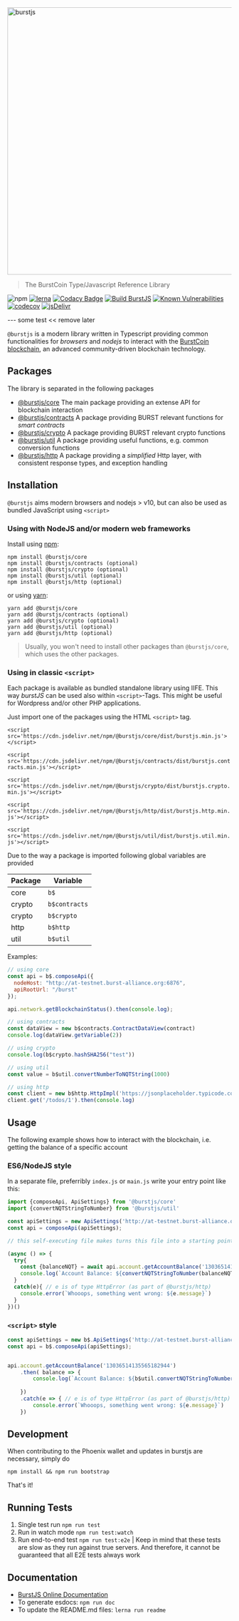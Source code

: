 <img src="../assets/burstjs.png" alt="burstjs" width="600" align="middle" />

> The BurstCoin Type/Javascript Reference Library

![npm](https://img.shields.io/npm/v/@burstjs/core.svg?style=flat)
[![lerna](https://img.shields.io/badge/maintained%20with-lerna-cc00ff.svg)](https://lernajs.io/)
[![Codacy Badge](https://api.codacy.com/project/badge/Grade/81a6119af03d4a7e8a55c65999884709)](https://www.codacy.com/app/ohager/phoenix?utm_source=github.com&amp;utm_medium=referral&amp;utm_content=burst-apps-team/phoenix&amp;utm_campaign=Badge_Grade)
[![Build BurstJS](https://github.com/burst-apps-team/phoenix/workflows/Build%20BurstJS/badge.svg)](https://github.com/burst-apps-team/phoenix/actions?query=workflow%3A%22Build+BurstJS%22)
[![Known Vulnerabilities](https://snyk.io/test/github/burst-apps-team/phoenix/badge.svg?targetFile=lib%2Fpackage.json)](https://snyk.io/test/github/burst-apps-team/phoenix?targetFile=lib%2Fpackage.json)
[![codecov](https://codecov.io/gh/burst-apps-team/phoenix/branch/develop/graph/badge.svg)](https://codecov.io/gh/burst-apps-team/phoenix)
[![jsDelivr](https://data.jsdelivr.com/v1/package/npm/@burstjs/core/badge)](https://www.jsdelivr.com/package/npm/@burstjs/core)

--- some test << remove later

`@burstjs` is a modern library written in Typescript providing common functionalities for _browsers_ and _nodejs_ to interact with the [BurstCoin blockchain](https://burstcoin.community/), 
an advanced community-driven blockchain technology.

## Packages

The library is separated in the following packages

- [@burstjs/core](./modules/core.html) The main package providing an extense API for blockchain interaction
- [@burstjs/contracts](./modules/contracts.html) A package providing BURST relevant functions for _smart contracts_
- [@burstjs/crypto](./modules/crypto.html) A package providing BURST relevant crypto functions
- [@burstjs/util](./modules/util.html) A package providing useful functions, e.g. common conversion functions 
- [@burstjs/http](./modules/http.html) A package providing a _simplified_ Http layer, with consistent response types, and exception handling


## Installation

`@burstjs` aims modern browsers and nodejs > v10, but can also be used as bundled JavaScript using `<script>` 

### Using with NodeJS and/or modern web frameworks

Install using [npm](https://www.npmjs.org/):

```
npm install @burstjs/core
npm install @burstjs/contracts (optional)
npm install @burstjs/crypto (optional)
npm install @burstjs/util (optional)
npm install @burstjs/http (optional)
```


or using [yarn](https://yarnpkg.com/):

``` yarn
yarn add @burstjs/core
yarn add @burstjs/contracts (optional)
yarn add @burstjs/crypto (optional)
yarn add @burstjs/util (optional)
yarn add @burstjs/http (optional)
```

> Usually, you won't need to install other packages than `@burstjs/core`, which uses the other packages.

### Using in classic `<script>`

Each package is available as bundled standalone library using IIFE. 
This way _burstJS_ can be used also within `<script>`-Tags. 
This might be useful for Wordpress and/or other PHP applications.

Just import one of the packages using the HTML `<script>` tag.

`<script src='https://cdn.jsdelivr.net/npm/@burstjs/core/dist/burstjs.min.js'></script>`

`<script src='https://cdn.jsdelivr.net/npm/@burstjs/contracts/dist/burstjs.contracts.min.js'></script>`

`<script src='https://cdn.jsdelivr.net/npm/@burstjs/crypto/dist/burstjs.crypto.min.js'></script>`

`<script src='https://cdn.jsdelivr.net/npm/@burstjs/http/dist/burstjs.http.min.js'></script>`

`<script src='https://cdn.jsdelivr.net/npm/@burstjs/util/dist/burstjs.util.min.js'></script>`

Due to the way a package is imported following global variables are provided


| Package | Variable |
|---------|----------|
|  core   |`b$`      |
|  crypto |`b$contracts`|
|  crypto |`b$crypto`|
|  http   |`b$http`  |
|  util   |`b$util`  |

Examples:

```js
// using core
const api = b$.composeApi({
  nodeHost: "http://at-testnet.burst-alliance.org:6876",
  apiRootUrl: "/burst"
});

api.network.getBlockchainStatus().then(console.log);
```

```js
// using contracts
const dataView = new b$contracts.ContractDataView(contract)
console.log(dataView.getVariable(2))
```

```js
// using crypto
console.log(b$crypto.hashSHA256("test"))
```

```js
// using util
const value = b$util.convertNumberToNQTString(1000)
```

```js
// using http
const client = new b$http.HttpImpl('https://jsonplaceholder.typicode.com/');
client.get('/todos/1').then(console.log)
```


## Usage

The following example shows how to interact with the blockchain, i.e. getting the balance of a specific account


### ES6/NodeJS style

In a separate file, preferribly `index.js` or `main.js` write your entry point like this:

```js
import {composeApi, ApiSettings} from '@burstjs/core'
import {convertNQTStringToNumber} from '@burstjs/util'

const apiSettings = new ApiSettings('http://at-testnet.burst-alliance.org:6876', 'burst');
const api = composeApi(apiSettings);

// this self-executing file makes turns this file into a starting point of your app

(async () => {
  try{
    const {balanceNQT} = await api.account.getAccountBalance('13036514135565182944')
    console.log(`Account Balance: ${convertNQTStringToNumber(balanceNQT)} BURST`)  
  }
  catch(e){ // e is of type HttpError (as part of @burstjs/http)
    console.error(`Whooops, something went wrong: ${e.message}`)      
  }
})()

```

### `<script>` style

```js
const apiSettings = new b$.ApiSettings('http://at-testnet.burst-alliance.org:6876', 'burst');
const api = b$.composeApi(apiSettings);


api.account.getAccountBalance('13036514135565182944')
    .then( balance => {
        console.log(`Account Balance: ${b$util.convertNQTStringToNumber(balance.balanceNQT)} BURST`)  
    
    })
    .catch(e => { // e is of type HttpError (as part of @burstjs/http)
        console.error(`Whooops, something went wrong: ${e.message}`)      
    })

```

## Development

When contributing to the Phoenix wallet and updates in burstjs are necessary, simply do

```
npm install && npm run bootstrap
```

That's it!


## Running Tests

1. Single test run `npm run test`
2. Run in watch mode `npm run test:watch` 
3. Run end-to-end test `npm run test:e2e` 
| Keep in mind that these tests are slow as they run against true servers. And therefore, it cannot be guaranteed that all E2E tests always work

## Documentation

- [BurstJS Online Documentation](https://burst-apps-team.github.io/phoenix/)
- To generate esdocs: `npm run doc`
- To update the README.md files: `lerna run readme`
